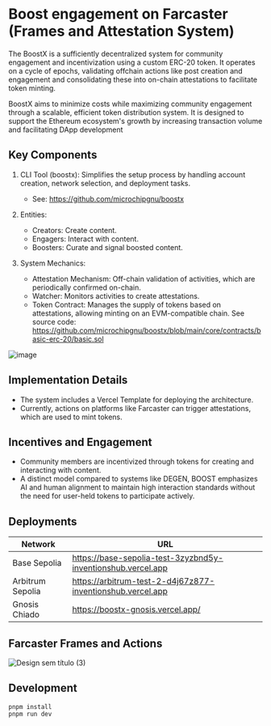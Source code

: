 # Boost engagement on Farcaster (Frames and Attestation System)

The BoostX is a sufficiently decentralized system for community engagement and incentivization using a custom ERC-20 token.
It operates on a cycle of epochs, validating offchain actions like post creation and engagement and consolidating these into on-chain attestations to facilitate token minting.

BoostX aims to minimize costs while maximizing community engagement through a scalable, efficient token distribution system. It is designed to support the Ethereum ecosystem's growth by increasing transaction volume and facilitating DApp development

## Key Components

1. CLI Tool (boostx): Simplifies the setup process by handling account creation, network selection, and deployment tasks.
    - See: https://github.com/microchipgnu/boostx

2. Entities:
    - Creators: Create content.
    - Engagers: Interact with content.
    - Boosters: Curate and signal boosted content.

3. System Mechanics:
    - Attestation Mechanism: Off-chain validation of activities, which are periodically confirmed on-chain.
    - Watcher: Monitors activities to create attestations.
    - Token Contract: Manages the supply of tokens based on attestations, allowing minting on an EVM-compatible chain. See source code: https://github.com/microchipgnu/boostx/blob/main/core/contracts/basic-erc-20/basic.sol

![image](https://github.com/microchipgnu/boostx-template/assets/5553483/8ad8b565-2c29-4da8-ba33-2627cc3076e4)


## Implementation Details

- The system includes a Vercel Template for deploying the architecture.
- Currently, actions on platforms like Farcaster can trigger attestations, which are used to mint tokens.

## Incentives and Engagement

- Community members are incentivized through tokens for creating and interacting with content.
- A distinct model compared to systems like DEGEN, BOOST emphasizes AI and human alignment to maintain high interaction standards without the need for user-held tokens to participate actively.


## Deployments

| Network          | URL                                                          |
|------------------|--------------------------------------------------------------|
| Base Sepolia     | https://base-sepolia-test-3zyzbnd5y-inventionshub.vercel.app |
| Arbitrum Sepolia | https://arbitrum-test-2-d4j67z877-inventionshub.vercel.app   |
| Gnosis Chiado    | https://boostx-gnosis.vercel.app/                            |

## Farcaster Frames and Actions

![Design sem título (3)](https://github.com/microchipgnu/boostx-template/assets/5553483/044161ef-4c88-4baa-867e-0d934f2b566f)

## Development

```
pnpm install
pnpm run dev
```
